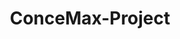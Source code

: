<h1 align="center" >ConceMax-Project</h1>
<br><br>
<div align="center">
<img src="https://user-images.githubusercontent.com/90112622/184537867-5b5c451c-f598-40c4-af49-91ac8ace6cdd.png" alt="">
</div>
